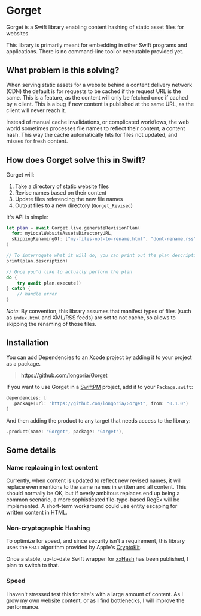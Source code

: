 # Gorget

Gorget is a Swift library enabling content hashing of static asset files for websites 

This library is primarily meant for embedding in other Swift programs and applications.
There is no command-line tool or executable provided yet.

## What problem is this solving?

When serving static assets for a website behind a content delivery network (CDN) the default is for requests to be cached if the request URL is the same.
This is a feature, as the content will only be fetched once if cached by a client.
This is a bug if new content is published at the same URL, as the client will never reach it. 

Instead of manual cache invalidations, or complicated workflows, the web world sometimes processes file names to reflect their content, a content hash. This way the cache automatically hits for files not updated, and misses for fresh content.

## How does Gorget solve this in Swift?

Gorget will:
1. Take a directory of static website files
2. Revise names based on their content
3. Update files referencing the new file names
4. Output files to a new directory (`Gorget_Revised`)

It's API is simple:
```swift
let plan = await Gorget.live.generateRevisionPlan(
  for: myLocalWebsiteAssetsDirectoryURL,
  skippingRenamingOf: ["my-files-not-to-rename.html", "dont-rename.rss"]
)

// To interrogate what it will do, you can print out the plan description
print(plan.description)

// Once you'd like to actually perform the plan
do {
    try await plan.execute()
} catch {
    // handle error
}
```

*Note*: By convention, this library assumes that manifest types of files (such as `index.html` and XML/RSS feeds) are set to not cache, so allows to skipping the renaming of those files.

## Installation

You can add Dependencies to an Xcode project by adding it to your project as a package.

> https://github.com/longoria/Gorget

If you want to use Gorget in a [SwiftPM](https://swift.org/package-manager/) project, add it to your `Package.swift`:

``` swift
dependencies: [
  .package(url: "https://github.com/longoria/Gorget", from: "0.1.0")
]
```

And then adding the product to any target that needs access to the library:

```swift
.product(name: "Gorget", package: "Gorget"),
```

## Some details

### Name replacing in text content

Currently, when content is updated to reflect new revised names, it will replace even mentions to the same names in written and all content.
This should normally be OK, but if overly ambitous replaces end up being a common scenario, a more sophisticated file-type-based RegEx will be implemented.
A short-term workaround could use entity escaping for written content in HTML.

### Non-cryptographic Hashing

To optimize for speed, and since security isn't a requirement, this library uses the `SHA1` algorithm provided by Apple's [CryptoKit](https://developer.apple.com/documentation/cryptokit/insecure/sha1).

Once a stable, up-to-date Swift wrapper for [xxHash](https://cyan4973.github.io/xxHash/) has been published, I plan to switch to that.

### Speed

I haven't stressed test this for site's with a large amount of content. As I grow my own website content, or as I find bottlenecks, I will improve the performance. 
